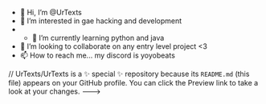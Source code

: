 - 👋 Hi, I’m @UrTexts
- 👀 I’m interested in gae hacking and development
- - 🌱 I’m currently learning python and java
- 💞️ I’m looking to collaborate on any entry level project <3
- 📫 How to reach me... my discord is yoyobeats 

// UrTexts/UrTexts is a ✨ special ✨ repository because its `README.md` (this file) appears on your GitHub profile.
You can click the Preview link to take a look at your changes.
--->
